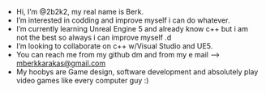 -  Hi, I’m @2b2k2, my real name is Berk.
-  I’m interested in codding and improve myself i can do whatever.
-  I’m currently learning Unreal Engine 5 and already know c++ but i am not the best so always i can improve myself .d
-  I’m looking to collaborate on c++ w/Visual Studio and UE5.
-  You can reach me from my github dm and from my e mail --> mberkkarakas@gmail.com
-  My hoobys are Game design, software development and absolutely play video games like every computer guy :) 


